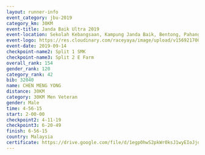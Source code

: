 ```yaml
---
layout: runner-info 
event_category: jbu-2019 
category_km: 30KM 
event-title: Janda Baik Ultra 2019
event-location: Sekolah Kebangsaan, Kampung Janda Baik, Bentong, Pahang, Malaysia 
event-logo: https://res.cloudinary.com/raceyaya/image/upload/v1569217009/logo/janda-baik_vch1pc.jpg 
event-date: 2019-09-14 
checkpoint-name2: Split 1 SMK 
checkpoint-name3: Split 2 E Farm 
overall_rank: 154
gender_rank: 120
category_rank: 42
bib: 32040
name: CHEN MENG YONG
distance: 30KM
category: 30KM Men Veteran
gender: Male
time: 4-56-15
start: 2-00-00
checkpoint2: 4-11-19
checkpoint3: 6-20-49
finish: 6-56-15
country: Malaysia
certificate: https://drive.google.com/file/d/1egp0hwS2pkWr0ksJ1wyEIoJjdQ3MzEKo/view?usp=sharing
---
```

